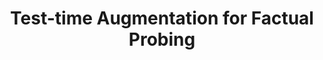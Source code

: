 ---
title: Test-time Augmentation for Factual Probing
proceedings_title: "言語処理学会 第29回年次大会"
authors:
  - name: Go Kamoda
    affiliation:
    - Tohoku University
  - name: Benjamin Heinzerling
    affiliation:
      - RIKEN
      - Tohoku University
  - name: Keisuke Sakaguchi
    affiliation:
      - Tohoku University
      - RIKEN
  - name: Kentaro Inui
    affiliation:
      - Tohoku University
      - RIKEN
year: 2023
month: 3
pages: 1350-1355
links:
  - name: "予稿"
    url: "https://www.anlp.jp/proceedings/annual_meeting/2023/#D6-1"
---